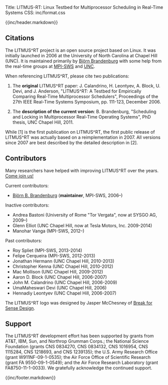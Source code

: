 Title:  LITMUS-RT: Linux Testbed for Multiprocessor Scheduling in Real-Time Systems
CSS:    inc/format.css


{{inc/header.markdown}}


## Citations

The LITMUS^RT project is an open source project based on
Linux. It was initially launched in 2006 at the University of North Carolina at Chapel Hill (UNC).
It is maintained primarily by [Björn Brandenburg](http://www.mpi-sws.org/~bbb) with some help from
the real-time groups at <a
href="http://http://rts.mpi-sws.org">MPI-SWS</a> and <a
href="http://www.cs.unc.edu/rt">UNC</a>.


When referencing LITMUS^RT, please cite two publications:

1. The **original** LITMUS^RT paper: J. Calandrino, H. Leontyev, A. Block, U. Devi, and J. Anderson, "LITMUS^RT: A Testbed for Empirically Comparing Real-Time Multiprocessor Schedulers", Proceedings of the 27th IEEE Real-Time Systems Symposium, pp. 111-123, December 2006.

2. The **description of the current version**: B. Brandenburg, "Scheduling and Locking in Multiprocessor Real-Time Operating Systems", PhD thesis, UNC Chapel Hill, 2011.

While [1] is the first publication on LITMUS^RT, the first public release of LITMUS^RT was actually based on a reimplementation in 2007. All versions since 2007 are best described by the detailed description in [2].


## Contributors

Many researchers have helped with improving LITMUS^RT over the years. <a href="https://wiki.litmus-rt.org/litmus/Mailinglist">Come join us!</a>

Current contributors:

- <a href="http://www.mpi-sws.org/~bbb">Björn B. Brandenburg</a> (**maintainer**, MPI-SWS, 2006–)


Inactive contributors:

- Andrea Bastoni (University of Rome "Tor Vergata", now at SYSGO AG, 2009–)
- Glenn Elliot (UNC Chapel Hill, now at Tesla Motors, Inc. 2009-2014)
- Manohar Vanga (MPI-SWS, 2012–)


Past contributors:


- Roy Spliet (MPI-SWS, 2013-2014)
- Felipe Cerqueira (MPI-SWS, 2012-2013)
- Jonathan  Hermann (UNC Chapel Hill, 2010-2013)
- Christopher Kenna (UNC Chapel Hill, 2010-2012)
- Mac Mollison (UNC Chapel Hill, 2009-2012)
- Aaron D. Block (UNC Chapel Hill, 2006-2007)
- John M. Calandrino (UNC Chapel Hill, 2006-2009)
- UmaMaheswari Devi (UNC Chapel Hill, 2006)
- Hennadiy Leontyev (UNC Chapel Hill, 2006-2007)

The LITMUS^RT logo was designed by Jasper McChesney of <a href="http://www.breakforsense.net/">Break for Sense Design</a>.


## Support

The LITMUS^RT development effort has been supported by grants from AT&T, IBM, Sun, and Northrop Grumman Corps.; the National Science Foundation (grants CNS 0834270, CNS 0834132, CNS 1016954, CNS 1115284, CNS 1218693, and CNS 1239135); the U.S. Army Research Office (grant W911NF-09-1-0535);  the Air Force Office of Scientific Research (grant FA 9550-09-1-0549); and the  Air Force Research Laboratory (grant FA8750-11-1-0033). We gratefully acknowledge the continued support.

{{inc/footer.markdown}}

